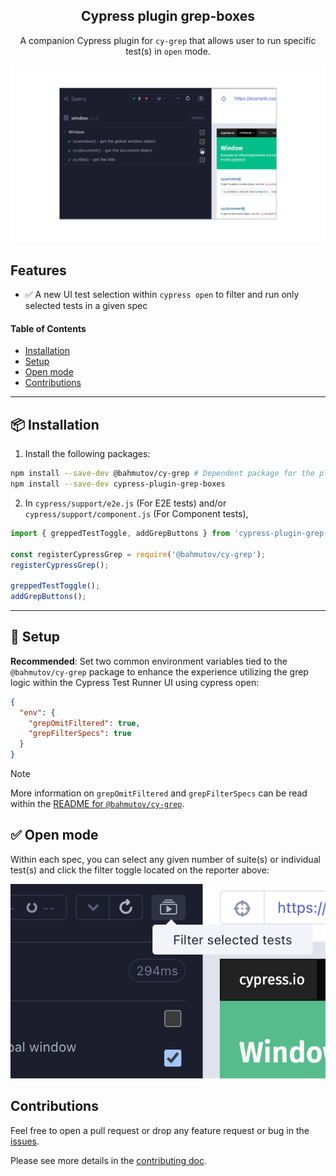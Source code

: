 <h2 align=center>Cypress plugin grep-boxes</h2>
<p align="center">
</p>

<p align="center">
A companion Cypress plugin for <code>cy-grep</code> that allows user to run specific test(s) in <code>open</code> mode.
</p>

![Cypress-plugin-grep-boxes](./assets/cypress-plugin-grep-boxes-demo.gif)

## Features

- ✅ A new UI test selection within `cypress open` to filter and run only selected tests in a given spec

#### Table of Contents

- [Installation](#-installation)
- [Setup](#-setup)
- [Open mode](#-open-mode)
- [Contributions](#contributions)

---

## 📦 Installation

1. Install the following packages:

```sh
npm install --save-dev @bahmutov/cy-grep # Dependent package for the plugin
npm install --save-dev cypress-plugin-grep-boxes
```

2. In `cypress/support/e2e.js` (For E2E tests) and/or `cypress/support/component.js` (For Component tests),

```js
import { greppedTestToggle, addGrepButtons } from 'cypress-plugin-grep-boxes';

const registerCypressGrep = require('@bahmutov/cy-grep');
registerCypressGrep();

greppedTestToggle();
addGrepButtons();
```

---

## 🦺 Setup

**Recommended**: Set two common environment variables tied to the `@bahmutov/cy-grep` package to enhance the experience utilizing the grep logic within the Cypress Test Runner UI using cypress open:

```json
{
  "env": {
    "grepOmitFiltered": true,
    "grepFilterSpecs": true
  }
}
```

> [!NOTE]
> More information on `grepOmitFiltered` and `grepFilterSpecs` can be read within the [README for `@bahmutov/cy-grep`](https://github.com/bahmutov/cy-grep?tab=readme-ov-file#pre-filter-specs-grepfilterspecs).

## ✅ Open mode

Within each spec, you can select any given number of suite(s) or individual test(s) and click the filter toggle located on the reporter above:

![Cypress grep-boxes within UI mode](./assets/grep-boxes-ui.png)

## Contributions

Feel free to open a pull request or drop any feature request or bug in the [issues](https://github.com/dennisbergevin/cypress-plugin-grep-boxes/issues).

Please see more details in the [contributing doc](./CONTRIBUTING.md).
